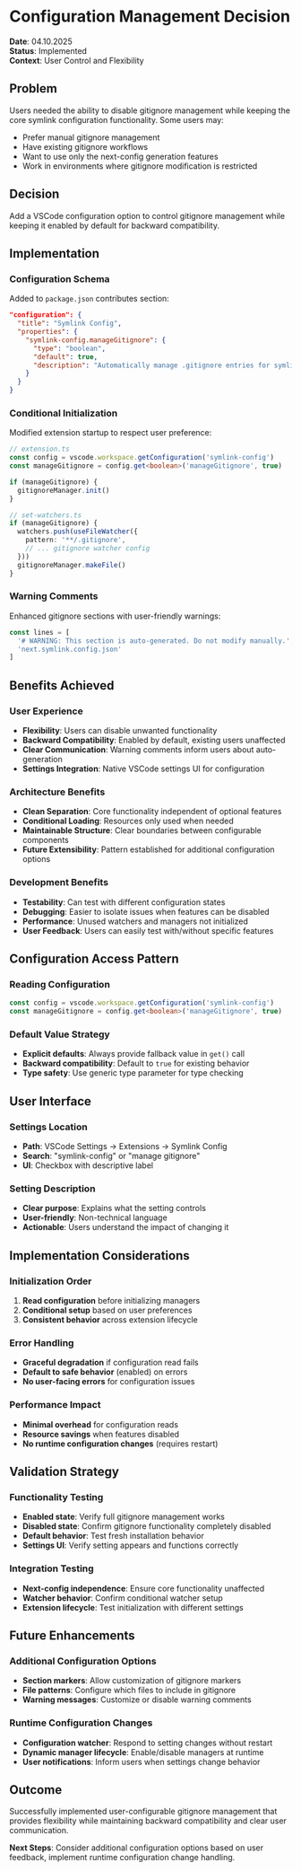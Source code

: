 # Configuration Management Decision

**Date**: 04.10.2025  
**Status**: Implemented  
**Context**: User Control and Flexibility

## Problem

Users needed the ability to disable gitignore management while keeping the core symlink configuration functionality. Some users may:
- Prefer manual gitignore management
- Have existing gitignore workflows
- Want to use only the next-config generation features
- Work in environments where gitignore modification is restricted

## Decision

Add a VSCode configuration option to control gitignore management while keeping it enabled by default for backward compatibility.

## Implementation

### Configuration Schema
Added to `package.json` contributes section:
```json
"configuration": {
  "title": "Symlink Config",
  "properties": {
    "symlink-config.manageGitignore": {
      "type": "boolean",
      "default": true,
      "description": "Automatically manage .gitignore entries for symlink configuration files"
    }
  }
}
```

### Conditional Initialization
Modified extension startup to respect user preference:
```typescript
// extension.ts
const config = vscode.workspace.getConfiguration('symlink-config')
const manageGitignore = config.get<boolean>('manageGitignore', true)

if (manageGitignore) {
  gitignoreManager.init()
}

// set-watchers.ts
if (manageGitignore) {
  watchers.push(useFileWatcher({
    pattern: '**/.gitignore',
    // ... gitignore watcher config
  }))
  gitignoreManager.makeFile()
}
```

### Warning Comments
Enhanced gitignore sections with user-friendly warnings:
```typescript
const lines = [
  '# WARNING: This section is auto-generated. Do not modify manually.',
  'next.symlink.config.json'
]
```

## Benefits Achieved

### User Experience
- **Flexibility**: Users can disable unwanted functionality
- **Backward Compatibility**: Enabled by default, existing users unaffected
- **Clear Communication**: Warning comments inform users about auto-generation
- **Settings Integration**: Native VSCode settings UI for configuration

### Architecture Benefits
- **Clean Separation**: Core functionality independent of optional features
- **Conditional Loading**: Resources only used when needed
- **Maintainable Structure**: Clear boundaries between configurable components
- **Future Extensibility**: Pattern established for additional configuration options

### Development Benefits
- **Testability**: Can test with different configuration states
- **Debugging**: Easier to isolate issues when features can be disabled
- **Performance**: Unused watchers and managers not initialized
- **User Feedback**: Users can easily test with/without specific features

## Configuration Access Pattern

### Reading Configuration
```typescript
const config = vscode.workspace.getConfiguration('symlink-config')
const manageGitignore = config.get<boolean>('manageGitignore', true)
```

### Default Value Strategy
- **Explicit defaults**: Always provide fallback value in `get()` call
- **Backward compatibility**: Default to `true` for existing behavior
- **Type safety**: Use generic type parameter for type checking

## User Interface

### Settings Location
- **Path**: VSCode Settings → Extensions → Symlink Config
- **Search**: "symlink-config" or "manage gitignore"
- **UI**: Checkbox with descriptive label

### Setting Description
- **Clear purpose**: Explains what the setting controls
- **User-friendly**: Non-technical language
- **Actionable**: Users understand the impact of changing it

## Implementation Considerations

### Initialization Order
1. **Read configuration** before initializing managers
2. **Conditional setup** based on user preferences
3. **Consistent behavior** across extension lifecycle

### Error Handling
- **Graceful degradation** if configuration read fails
- **Default to safe behavior** (enabled) on errors
- **No user-facing errors** for configuration issues

### Performance Impact
- **Minimal overhead** for configuration reads
- **Resource savings** when features disabled
- **No runtime configuration changes** (requires restart)

## Validation Strategy

### Functionality Testing
- **Enabled state**: Verify full gitignore management works
- **Disabled state**: Confirm gitignore functionality completely disabled
- **Default behavior**: Test fresh installation behavior
- **Settings UI**: Verify setting appears and functions correctly

### Integration Testing
- **Next-config independence**: Ensure core functionality unaffected
- **Watcher behavior**: Confirm conditional watcher setup
- **Extension lifecycle**: Test initialization with different settings

## Future Enhancements

### Additional Configuration Options
- **Section markers**: Allow customization of gitignore markers
- **File patterns**: Configure which files to include in gitignore
- **Warning messages**: Customize or disable warning comments

### Runtime Configuration Changes
- **Configuration watcher**: Respond to setting changes without restart
- **Dynamic manager lifecycle**: Enable/disable managers at runtime
- **User notifications**: Inform users when settings change behavior

## Outcome

Successfully implemented user-configurable gitignore management that provides flexibility while maintaining backward compatibility and clear user communication.

**Next Steps**: Consider additional configuration options based on user feedback, implement runtime configuration change handling.
